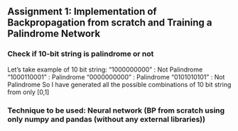 ## Assignment 1: Implementation of Backpropagation from scratch and Training a Palindrome Network
### Check if 10-bit string is palindrome or not
Let’s take example of 10 bit string:
“1000000000” : Not Palindrome
“1000110001” : Palindrome
“0000000000” : Palindrome
“0101010101” : Not Palindrome
So I have generated all the possible combinations of 10 bit string from only [0,1]

### Technique to be used: Neural network (BP from scratch using only numpy and pandas (without any external libraries))
